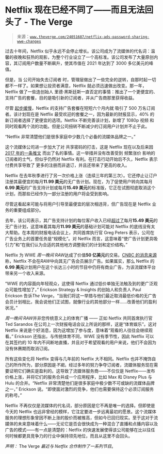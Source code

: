 <!--yml

分类：未分类

日期：2024-05-27 15:16:30

-->

# Netflix 现在已经不同了——而且无法回头了 - The Verge

> 来源：[`www.theverge.com/24051687/netflix-ads-password-sharing-wwe-changes`](https://www.theverge.com/24051687/netflix-ads-password-sharing-wwe-changes)

过去十年间，Netflix 似乎永远不会停止增长。该公司成为了流媒体的代名词：温馨的夜晚和狂热的观影，为整个行业设立了一个高标准。该公司发布了大量原创内容，其订阅用户数量不断飙升，使其市值在 2021 年达到了 3000 多亿美元的峰值。

但是，当 公司开始失去订阅者 时，管理层做出了一些完全的逆转，自那时起一切都不一样了。如果想让投资者满意，Netflix 就必须迅速做出改变。那一年，Netflix 做了一些连创始人 里德·黑斯廷斯一直否定的事情：推出了一个更便宜的、支持广告的套餐，目的是吸引新的订阅者，并从广告商那里获得收益。

尽管 [起步缓慢](http://t-least-popular-advertising)，Netflix 的支持广告套餐在短短六个月内就 吸引了 500 万名订阅者。该计划现在是 Netflix 最受欢迎的套餐之一，因为最新的财报显示，40% 的新订阅者选择了更便宜的选项。Netflix 不断完善该计划，新增了 1080p 视频 和同时观看两个流的功能。但是公司扭转不断减少的订阅用户计划并不止于此。

“Netflix 非常清楚他们是很多家庭中少数几个必备的流媒体品牌之一。”

这个流媒体公司进一步加大了对 共享密码的打击，这是 Netflix 现在以及后来因 [2017 年的一条推文](https://twitter.com/netflix/status/840276073040371712?lang=en) 而出了名的事情。这一举措并没有改善受到 频繁涨价 影响的订阅者的士气，但似乎仍然对 Netflix 有利。在打击行动开始后不久，Netflix 表示付费共享导致了 更多的注册而非退订，并且还带来了更高的收入。

Netflix 在去年秋季进行了另一次价格上涨（连续三年的第三次）。它还停止让订户注册其最便宜的每月**11.99 美元**的无广告计划。现在，为了促使用户转向其每月**6.99 美元**的广告支持计划或每月**15.49 美元**的标准版，它正在试图彻底取消这个计划，而那些已经作为一部分注册的用户将会受到影响。

尽管这看起来可能与将用户引导至最便宜的层次相违背，但广告现在是 Netflix 业务的重要组成部分。

去年，该公司表示，其广告支持计划的每位客户收入已经[超过了](https://variety.com/2023/digital/news/netflix-ends-basic-plan-us-uk-ad-supported-tier-1235673948/)每月**15.49 美元**的无广告计划，这意味着其每月**11.99 美元**的基础计划可能对 Netflix 的底线没有太大帮助。在本周的财报电话会议上，共同首席执行官 Greg Peters 表示，公司在广告业务上的首要任务是“规模化”。对 Netflix 而言，这意味着“使广告计划更具吸引力”和“在我们认为合适的其他地方调整我们的计划和定价结构。”

Netflix 为 WWE *周一晚间 RAW*达成了价值**50 亿美元**的交易。[CNBC 的消息来源](https://www.cnbc.com/2024/01/23/netflix-to-stream-wwes-raw-starting-next-year.html)称，Netflix 不会在*RAW*中向其无广告会员展示广告。如果属实，那么 Netflix 的**6.99 美元**计划用户在这个长达三小时的节目中仍将有商业广告，为该流媒体平台带来另一个收入来源。

“WWE 的内容面向年轻观众，这使得 Netflix 通过低价单独无法触及到的更广泛观众可能性增加了，” Erickson Strategy & Insights 的创始人和负责人 Paul Erickson 告诉*The Verge*。“当我们将这一举措与他们最近取消最低价格的无广告会员计划相比，我会说他们正试图，就像行业的其他部分一样……改善他们的盈利状况。”

*周一晚间 RAW*并非您传统意义上的体育广播 —— 正如 Netflix 共同首席执行官 Ted Sarandos 在公司上一次财报电话会议上所说的那样，这是“体育娱乐”。这对 Netflix 来说是个好消息，因为这增加了参与度，意味着“观看的人往往会继续观看。” Erickson 还指出，与传统体育不同，WWE 没有季节性，因此 Netflix 可以在其签约的 10 年内不间断地直播，并且对于希望观看的用户来说，他们不会因为没有休赛期而取消订阅。

所有这些变化将 Netflix 变得与几年前的 Netflix 大不相同。Netflix 也并不掩饰自己的所作所为，部分原因是*不能*。经过多年的努力争夺订阅者，流媒体服务现在需要证明它们确实是盈利的。这导致了流媒体服务商——不仅仅是 Netflix——发布价格上涨，并将它们的服务合并成一个应用程序，比如 Max 和 Disney Plus 与 Hulu 的合并。“Netflix 非常清楚他们是很多家庭中极少数不可或缺的流媒体品牌之一，” Erickson 说。“即使面对激烈的竞争，他们也需要保持这个必须订阅服务的称号。”

Netflix 不再仅仅是流媒体的代名词，部分原因是它不再是唯一的选择。但即使是今天的 Netflix 也远非曾经的模样，它注定要进一步远离最初的愿景。这个流媒体服务的理想形象曾因不断上涨的股价而被推高，但如今已回归现实。至于这对于流媒体的未来意味着什么——无论它是否会很快成为一种混合了直播和点播内容以及广告的模式——有一点是清楚的：Netflix 的快速发展使得该公司能够在比以往任何时候都更具竞争力的行业中保持领先地位，而且从这里不会回头。

*声明：* The Verge *最近与 Netflix 合作制作了一系列节目*。
